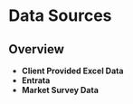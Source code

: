 # Data Sources

## Overview

- **Client Provided Excel Data**
- **Entrata**
- **Market Survey Data**
